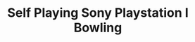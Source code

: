 ---
ee_id: '164'
site: '1'
type: '2'
long_id: 2008-008 Self Playing Sony Playstation I Bowling
url: 2008-008-self-playing-sony-playstation-i-bowling
year: '2008'
medium: Modded ps1 controller
commission:
add_credit:
dims: Dimensions variable
pitch: <p>PS1 "Bowling" game programmed to roll endless gutter balls via a modded
  controller.</p>
ps: <p>​This was only the second "Self Playing Game" I ever made. Note the early design
  of the Video Game TIVO TM. If you check out a later work, like Various Self Playing
  Bowling Games, you can see the final version of the TIVO. This was still in the
  middle of R + D on that device. </p>
live_url:
related: "[87] 2011-009 Various Self Playing Bowling Games - 2011-009-various-self-playing-bowling-games"
title: Self Playing Sony Playstation I Bowling
youtube:
imgs: |-
  {filedir_1}ps1-bowling-2008-008-still-database-ih.jpg
  {filedir_1}ps1-bowling-2008-008-controller-database-ih_1.jpg
subheading:
year2: '2008'
download:
add_credits:
related_code:
! '':
layout: things-i-made
---